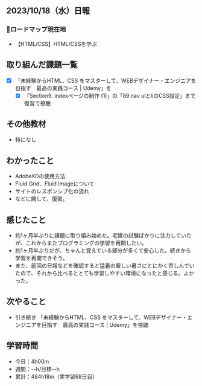 ## 2023/10/18（水）日報
### :round_pushpin:ロードマップ現在地
- 【HTML/CSS】HTML/CSSを学ぶ
## 取り組んだ課題一覧
- [x] 「未経験からHTML、CSS をマスターして、WEBデザイナー・エンジニアを目指す　最高の実践コース | Udemy」を
  - [x] 「Section9. indexページの制作 (1)」の「89.nav ulとliのCSS設定」まで復習で視聴
## その他教材
- 特になし
## わかったこと
  - AdobeXDの使用方法
  - Fluid Grid、Fluid Imageについて
  - サイトのレスポンシブ化の流れ
- などに関して、復習。
## 感じたこと
- 約1ヶ月半ぶりに課題に取り組み始めた。宅建の試験ばかりに注力していたが、これからまたプログラミングの学習を再開したい。
- 約1ヶ月半ぶりだが、ちゃんと覚えている部分が多くて安心した。続きから学習を再開できそう。
- また、前回の日報などを確認すると猛暑の厳しい暑さにとにかく苦しんでいたので、それから比べるととても学習しやすい環境になったと感じる。よかった。
## 次やること
- 引き続き 「未経験からHTML、CSS をマスターして、WEBデザイナー・エンジニアを目指す　最高の実践コース | Udemy」を視聴
## 学習時間
- 今日：4h00m
- 週間：--h/目標--h
- 累計：484h18m（実学習68日目）
